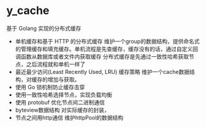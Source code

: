 # y_cache
基于 Golang 实现的分布式缓存

- 单机缓存和基于 HTTP 的分布式缓存
    维护一个group的数据结构，提供命名式的管理缓存和填充缓存。单机流程是先查缓存，缓存没有的话，通过自定义回调函数从数据库或者文件内获取缓存
    分布式缓存是先通过一致性哈希获取节点，之后流程就和单机一样了
- 最近最少访问(Least Recently Used, LRU) 缓存策略
    维护一个cache数据结构，对缓存的增加与获取。
- 使用 Go 锁机制防止缓存击穿
- 使用一致性哈希选择节点，实现负载均衡
- 使用 protobuf 优化节点间二进制通信
- byteview数据结构
    对实际缓存的封装，
- 节点之间用http通信
  维护httpPool的数据结构
    
